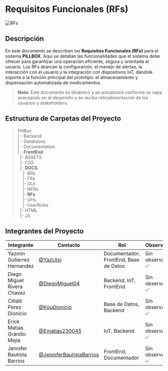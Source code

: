 # Requisitos Funcionales (RFs)
![RFs](https://img.shields.io/badge/RFs-Requerimientos_funcionales-007ACC?style=flat&logo=visualstudiocode&logoColor=white)


## Descripción
En este documento se describen los **Requisitos Funcionales (RFs)** para el sistema **PILLBOX**. Aquí se detallan las funcionalidades que el sistema debe ofrecer para garantizar una operación eficiente, segura y orientada al usuario. Los RFs abarcan la configuración, el manejo de alertas, la interacción con el usuario y la integración con dispositivos IoT, dándole soporte a la función principal del prototipo: el almacenamiento y dispensación automatizada de medicamentos.

> **Nota:** Este documento es dinámico y se actualizará conforme se vaya avanzando en el desarrollo y se reciba retroalimentación de los usuarios y stakeholders.

## Estructura de Carpetas del Proyecto

>PillBox<br>
>| - Backend <br>
>| - Databases<br>
>| - Documentation<br>
>| - **FrontEnd** <br>
> &nbsp;&nbsp;|- ASSETS<br>
> &nbsp;&nbsp;|- CSS<br>
> &nbsp;&nbsp;|- **DOCS**<br>
> &nbsp;&nbsp;&nbsp;&nbsp;|- BRs<br>
> &nbsp;&nbsp;&nbsp;&nbsp;|- FRs<br>
> &nbsp;&nbsp;&nbsp;&nbsp;|- GUI<br>
> &nbsp;&nbsp;&nbsp;&nbsp;|- NFRs<br>
> &nbsp;&nbsp;&nbsp;&nbsp;|- **RFs**<br>
> &nbsp;&nbsp;&nbsp;&nbsp;|- UHs<br>
> &nbsp;&nbsp;&nbsp;&nbsp;|- UserRoles<br>
> &nbsp;&nbsp;|- HTML<br>
> &nbsp;&nbsp;|- JS<br>


## Integrantes del Proyecto

|Integrante|Contacto|Rol|Observaciones|
|------------|--------|---|---|
|Yazmin Gutierrez Hernandez|[@YazUtxj](https://github.com/YazUtxj)|Documentador, FrontEnd, Base de Datos|Sin observaciones ✅|
|Diego Miguel Rivera Chavez|[@DiegoMiguel04](https://github.com/DiegoMiguel04)|Backend, IoT, FrontEnd|Sin observaciones ✅|
|Citlalli Perez Dionicio |[@KouDionicio](https://github.com/KouDionicio)|Base de Datos, Backend|Sin observaciones ✅|
|Erick Matias Granillo Mejia|[@Ematias230045](https://github.com/Ematias230045)|IoT, Backend|Sin observaciones ✅|
|Jennifer Bautista Barrios|[@JenniferBautistaBarrios](https://github.com/JenniferBautistaBarrios)|FrontEnd, Documentador|Sin observaciones ✅|